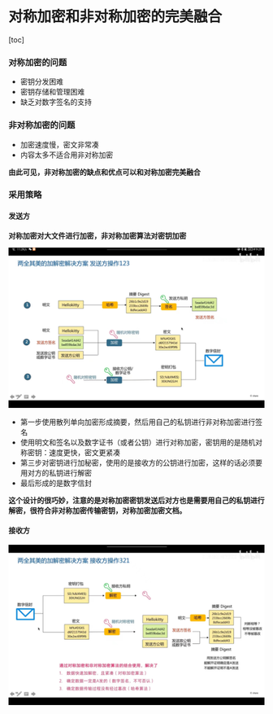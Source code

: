# 对称加密和非对称加密的完美融合

[toc]

### 对称加密的问题

+ 密钥分发困难
+ 密钥存储和管理困难
+ 缺乏对数字签名的支持



### 非对称加密的问题

+ 加密速度慢，密文非常凑
+ 内容太多不适合用非对称加密

**由此可见，非对称加密的缺点和优点可以和对称加密完美融合**



### 采用策略

#### 发送方

**对称加密对大文件进行加密，非对称加密算法对密钥加密**

![image-20220624213003647](assets/image-20220624213003647.png)

+ 第一步使用散列单向加密形成摘要，然后用自己的私钥进行非对称加密进行签名
+ 使用明文和签名以及数字证书（或者公钥）进行对称加密，密钥用的是随机对称密钥：速度更快，密文更紧凑
+ 第三步对密钥进行加秘密，使用的是接收方的公钥进行加密，这样的话必须要用对方的私钥进行解密
+ 最后形成的是数字信封

**这个设计的很巧妙，注意的是对称加密密钥发送后对方也是需要用自己的私钥进行解密，很符合非对称加密传输密钥，对称加密加密文档。**



#### 接收方

![image-20220624213951336](assets/image-20220624213951336.png)

